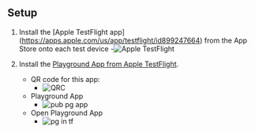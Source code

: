 ## Setup

1. Install the [Apple TestFlight app] (https://apps.apple.com/us/app/testflight/id899247664) from the App Store onto each test device
-![Apple TestFlight](img/tf.png)

2. Install the [Playground App from Apple TestFlight](https://testflight.apple.com/join/H5ShLSZs).
    - QR code for this app:
        - ![QRC](https://resources.help.salesforce.com/images/dc4ef4c87a63de6e5434ebb157a42cf8.png)
    - Playground App
        - ![pub pg app](img/pub-pg-app.png)
    - Open Playground App
        - ![pg in tf](img/pg-in-tf.png)
 

 
